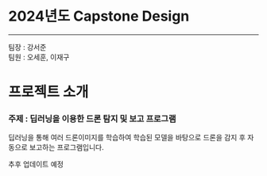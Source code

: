 # 2024년도 Capstone Design

---
팀장 : 강서준  
팀원 : 오세훈, 이재구

# 프로젝트 소개
### 주제 : 딥러닝을 이용한 드론 탐지 및 보고 프로그램
딥러닝을 통해 여러 드론이미지를 학습하여 학습된 모델을 바탕으로 드론을 감지 후 자동으로 보고하는 프로그램입니다.


추후 업데이트 예정